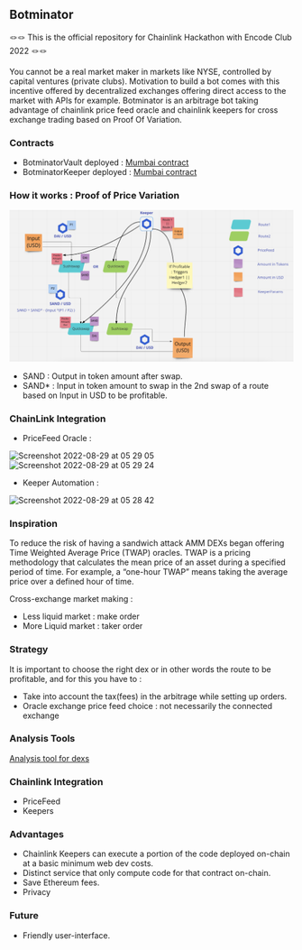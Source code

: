 ## Botminator                 

🪢🪢 This is the official repository for Chainlink Hackathon with Encode Club 2022 🪢🪢

You cannot be a real market maker in markets like NYSE, controlled by capital ventures (private clubs). Motivation to build a bot comes with this incentive offered by decentralized exchanges offering direct access to the market with APIs for example.
Botminator is an arbitrage bot taking advantage of chainlink price feed oracle and chainlink keepers for cross exchange trading based on Proof Of Variation. 


### Contracts 

- BotminatorVault deployed : [Mumbai  contract](https://mumbai.polygonscan.com/address/0x5bEa99Fcdca784bB9EbBF7a070FEB567a55581D5)
- BotminatorKeeper deployed : [Mumbai  contract](https://mumbai.polygonscan.com/address/0x38e35ae9fb9E1d0228495CB66AD51B9B095D5f6A)


### How it works : Proof of Price Variation 


![PoPV](./docs/PoV.png)


- SAND : Output in token amount after swap.  
- SAND* : Input in token amount to swap in the 2nd swap of a route based on Input in USD to be profitable. 

 
### ChainLink Integration 


- PriceFeed Oracle : 
<img width="595" alt="Screenshot 2022-08-29 at 05 29 05" src="https://user-images.githubusercontent.com/75360886/187117378-d88421eb-29ab-4a39-90ff-344bb1b3683f.png">
<img width="528" alt="Screenshot 2022-08-29 at 05 29 24" src="https://user-images.githubusercontent.com/75360886/187117405-3d0d49d7-5180-42ea-a18d-445fee0df007.png">


- Keeper Automation : 
<img width="744" alt="Screenshot 2022-08-29 at 05 28 42" src="https://user-images.githubusercontent.com/75360886/187117330-4bda4712-6722-4d52-93ee-b63f86a3af1d.png">



### Inspiration 

To reduce the risk of having a sandwich attack AMM DEXs began offering Time Weighted Average Price (TWAP) oracles. TWAP is a pricing methodology that calculates the mean price of an asset during a specified period of time. For example, a “one-hour TWAP” means taking the average price over a defined hour of time. 


Cross-exchange market making :

- Less liquid market : make order 
- More Liquid market : taker order 


### Strategy 

It is important to choose the right dex or in other words the route to be profitable, and for this you have to : 

- Take into account the tax(fees) in the arbitrage while setting up orders. 
- Oracle exchange price feed choice : not necessarily the connected exchange <depends on strategy : more liquid exchange will give you more insight into the potential direction of token price> 


### Analysis Tools 

[Analysis tool for dexs](https://defillama.com/)


### Chainlink Integration 

- PriceFeed 
- Keepers 

### Advantages 

- Chainlink Keepers can execute a portion of the code deployed on-chain at a basic minimum web dev costs. 
- Distinct service that only compute code for that contract on-chain. 
- Save Ethereum fees. 
- Privacy 

### Future 

- Friendly user-interface. 
